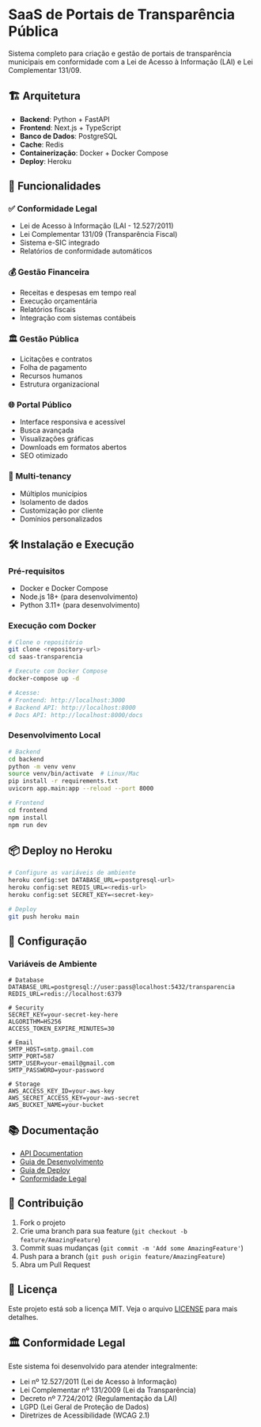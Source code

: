 # SaaS de Portais de Transparência Pública

Sistema completo para criação e gestão de portais de transparência municipais em conformidade com a Lei de Acesso à Informação (LAI) e Lei Complementar 131/09.

## 🏗️ Arquitetura

- **Backend**: Python + FastAPI
- **Frontend**: Next.js + TypeScript
- **Banco de Dados**: PostgreSQL
- **Cache**: Redis
- **Containerização**: Docker + Docker Compose
- **Deploy**: Heroku

## 🚀 Funcionalidades

### ✅ Conformidade Legal
- Lei de Acesso à Informação (LAI - 12.527/2011)
- Lei Complementar 131/09 (Transparência Fiscal)
- Sistema e-SIC integrado
- Relatórios de conformidade automáticos

### 💰 Gestão Financeira
- Receitas e despesas em tempo real
- Execução orçamentária
- Relatórios fiscais
- Integração com sistemas contábeis

### 🏛️ Gestão Pública
- Licitações e contratos
- Folha de pagamento
- Recursos humanos
- Estrutura organizacional

### 🌐 Portal Público
- Interface responsiva e acessível
- Busca avançada
- Visualizações gráficas
- Downloads em formatos abertos
- SEO otimizado

### 🏢 Multi-tenancy
- Múltiplos municípios
- Isolamento de dados
- Customização por cliente
- Domínios personalizados

## 🛠️ Instalação e Execução

### Pré-requisitos
- Docker e Docker Compose
- Node.js 18+ (para desenvolvimento)
- Python 3.11+ (para desenvolvimento)

### Execução com Docker
```bash
# Clone o repositório
git clone <repository-url>
cd saas-transparencia

# Execute com Docker Compose
docker-compose up -d

# Acesse:
# Frontend: http://localhost:3000
# Backend API: http://localhost:8000
# Docs API: http://localhost:8000/docs
```

### Desenvolvimento Local
```bash
# Backend
cd backend
python -m venv venv
source venv/bin/activate  # Linux/Mac
pip install -r requirements.txt
uvicorn app.main:app --reload --port 8000

# Frontend
cd frontend
npm install
npm run dev
```

## 📦 Deploy no Heroku

```bash
# Configure as variáveis de ambiente
heroku config:set DATABASE_URL=<postgresql-url>
heroku config:set REDIS_URL=<redis-url>
heroku config:set SECRET_KEY=<secret-key>

# Deploy
git push heroku main
```

## 🔧 Configuração

### Variáveis de Ambiente
```env
# Database
DATABASE_URL=postgresql://user:pass@localhost:5432/transparencia
REDIS_URL=redis://localhost:6379

# Security
SECRET_KEY=your-secret-key-here
ALGORITHM=HS256
ACCESS_TOKEN_EXPIRE_MINUTES=30

# Email
SMTP_HOST=smtp.gmail.com
SMTP_PORT=587
SMTP_USER=your-email@gmail.com
SMTP_PASSWORD=your-password

# Storage
AWS_ACCESS_KEY_ID=your-aws-key
AWS_SECRET_ACCESS_KEY=your-aws-secret
AWS_BUCKET_NAME=your-bucket
```

## 📚 Documentação

- [API Documentation](http://localhost:8000/docs)
- [Guia de Desenvolvimento](./docs/development.md)
- [Guia de Deploy](./docs/deployment.md)
- [Conformidade Legal](./docs/legal-compliance.md)

## 🤝 Contribuição

1. Fork o projeto
2. Crie uma branch para sua feature (`git checkout -b feature/AmazingFeature`)
3. Commit suas mudanças (`git commit -m 'Add some AmazingFeature'`)
4. Push para a branch (`git push origin feature/AmazingFeature`)
5. Abra um Pull Request

## 📄 Licença

Este projeto está sob a licença MIT. Veja o arquivo [LICENSE](LICENSE) para mais detalhes.

## 🏛️ Conformidade Legal

Este sistema foi desenvolvido para atender integralmente:
- Lei nº 12.527/2011 (Lei de Acesso à Informação)
- Lei Complementar nº 131/2009 (Lei da Transparência)
- Decreto nº 7.724/2012 (Regulamentação da LAI)
- LGPD (Lei Geral de Proteção de Dados)
- Diretrizes de Acessibilidade (WCAG 2.1)

